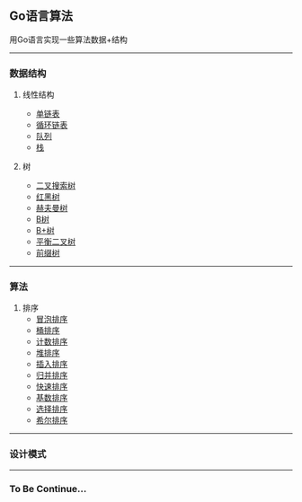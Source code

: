 ## Go语言算法
用Go语言实现一些算法数据+结构

---
### 数据结构
1. 线性结构
    * [单链表](https://github.com/pyihe/go-algorithm/blob/master/link/single_link.go)
    * [循环链表](https://github.com/pyihe/go-algorithm/blob/master/link/circular_link.go)
    * [队列](https://github.com/pyihe/go-algorithm/blob/master/list/stack.go)
    * [栈](https://github.com/pyihe/go-algorithm/blob/master/list/stack.go)

2. 树
    * [二叉搜索树](https://github.com/pyihe/go-algorithm/blob/master/data-structure/tree/binary_search_tree.go)
    * [红黑树](https://github.com/pyihe/go-algorithm/blob/master/data-structure/tree/red_black_tree.go)
    * [赫夫曼树](https://github.com/pyihe/go-algorithm/blob/master/data-structure/tree/huffman_tree.go)
    * [B树](https://github.com/pyihe/go-algorithm/blob/master/data-structure/tree/b_tree.go)
    * [B+树](https://github.com/pyihe/go-algorithm/blob/master/data-structure/tree/b_plus.go)
    * [平衡二叉树](https://github.com/pyihe/go-algorithm/blob/master/data-structure/tree/avl_tree.go)
    * [前缀树](https://github.com/pyihe/go-algorithm/blob/master/data-structure/tree/trie.go)
___
### 算法
1. 排序
    * [冒泡排序](https://github.com/pyihe/go-algorithm/blob/master/algorithm/sort/bubble.go)
    * [桶排序](https://github.com/pyihe/go-algorithm/blob/master/algorithm/sort/bucket.go)
    * [计数排序](https://github.com/pyihe/go-algorithm/blob/master/algorithm/sort/counting.go)
    * [堆排序](https://github.com/pyihe/go-algorithm/blob/master/algorithm/sort/heap.go)
    * [插入排序](https://github.com/pyihe/go-algorithm/blob/master/algorithm/sort/insert.go)
    * [归并排序](https://github.com/pyihe/go-algorithm/blob/master/algorithm/sort/merge.go)
    * [快速排序](https://github.com/pyihe/go-algorithm/blob/master/algorithm/sort/quick.go)
    * [基数排序](https://github.com/pyihe/go-algorithm/blob/master/algorithm/sort/radix.go)
    * [选择排序](https://github.com/pyihe/go-algorithm/blob/master/algorithm/sort/select.go)
    * [希尔排序](https://github.com/pyihe/go-algorithm/blob/master/algorithm/sort/shell.go)
___ 
### 设计模式

---
### To Be Continue...